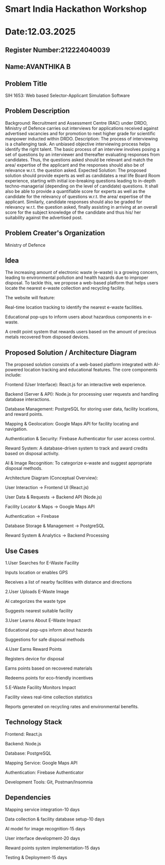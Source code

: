 # Smart India Hackathon Workshop
# Date:12.03.2025
## Register Number:212224040039
## Name:AVANTHIKA B
## Problem Title
SIH 1653: Web based Selector-Applicant Simulation Software
## Problem Description
Background: Recruitment and Assessment Centre (RAC) under DRDO, Ministry of Defence carries out interviews for applications received against advertised vacancies and for promotion to next higher grade for scientific manpower inducted within DRDO. Description: The process of interviewing is a challenging task. An unbiased objective interviewing process helps identify the right talent. The basic process of an interview involves posing a set of questions by an interviewer and thereafter evaluating responses from candidates. Thus, the questions asked should be relevant and match the area/ expertise of the applicant and the responses should also be of relevance w.r.t. the question asked. Expected Solution: The proposed solution should provide experts as well as candidates a real life Board Room experience, starting with initial ice-breaking questions leading to in-depth techno-managerial (depending on the level of candidate) questions. It shall also be able to provide a quantifiable score for experts as well as the candidate for the relevancy of questions w.r.t. the area/ expertise of the applicant. Similarly, candidate responses should also be graded for relevancy w.r.t. the question asked, finally assisting in arriving at an overall score for the subject knowledge of the candidate and thus his/ her suitability against the advertised post.

## Problem Creater's Organization
Ministry of Defence

## Idea
The increasing amount of electronic waste (e-waste) is a growing concern, leading to environmental pollution and health hazards due to improper disposal. To tackle this, we propose a web-based platform that helps users locate the nearest e-waste collection and recycling facility.

The website will feature:

Real-time location tracking to identify the nearest e-waste facilities.

Educational pop-ups to inform users about hazardous components in e-waste.

A credit point system that rewards users based on the amount of precious metals recovered from disposed devices.

## Proposed Solution / Architecture Diagram
The proposed solution consists of a web-based platform integrated with AI-powered location tracking and educational features. The core components include:

Frontend (User Interface): React.js for an interactive web experience.

Backend (Server & API): Node.js for processing user requests and handling database interactions.

Database Management: PostgreSQL for storing user data, facility locations, and reward points.

Mapping & Geolocation: Google Maps API for facility locating and navigation.

Authentication & Security: Firebase Authenticator for user access control.

Reward System: A database-driven system to track and award credits based on disposal activity.

AI & Image Recognition: To categorize e-waste and suggest appropriate disposal methods.

Architecture Diagram (Conceptual Overview):

User Interaction → Frontend UI (React.js)

User Data & Requests → Backend API (Node.js)

Facility Locator & Maps → Google Maps API

Authentication → Firebase

Database Storage & Management → PostgreSQL

Reward System & Analytics → Backend Processing

## Use Cases
1.User Searches for E-Waste Facility

Inputs location or enables GPS

Receives a list of nearby facilities with distance and directions

2.User Uploads E-Waste Image

AI categorizes the waste type

Suggests nearest suitable facility

3.User Learns About E-Waste Impact

Educational pop-ups inform about hazards

Suggestions for safe disposal methods

4.User Earns Reward Points

Registers device for disposal

Earns points based on recovered materials

Redeems points for eco-friendly incentives

5.E-Waste Facility Monitors Impact

Facility views real-time collection statistics

Reports generated on recycling rates and environmental benefits.

## Technology Stack
Frontend: React.js

Backend: Node.js

Database: PostgreSQL

Mapping Service: Google Maps API

Authentication: Firebase Authenticator

Development Tools: Git, Postman/Insomnia

## Dependencies

Mapping service integration-10 days

Data collection & facility database setup-10 days

AI model for image recognition-15 days

User interface development-20 days

Reward points system implementation-15 days

Testing & Deployment-15 days
